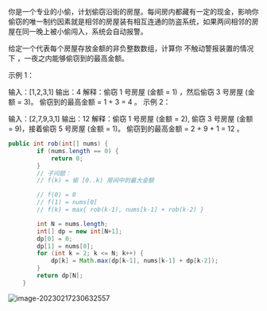 你是一个专业的小偷，计划偷窃沿街的房屋。每间房内都藏有一定的现金，影响你偷窃的唯一制约因素就是相邻的房屋装有相互连通的防盗系统，如果两间相邻的房屋在同一晚上被小偷闯入，系统会自动报警。

给定一个代表每个房屋存放金额的非负整数数组，计算你 不触动警报装置的情况下 ，一夜之内能够偷窃到的最高金额。

 

示例 1：

输入：[1,2,3,1]
输出：4
解释：偷窃 1 号房屋 (金额 = 1) ，然后偷窃 3 号房屋 (金额 = 3)。
     偷窃到的最高金额 = 1 + 3 = 4 。
示例 2：

输入：[2,7,9,3,1]
输出：12
解释：偷窃 1 号房屋 (金额 = 2), 偷窃 3 号房屋 (金额 = 9)，接着偷窃 5 号房屋 (金额 = 1)。
     偷窃到的最高金额 = 2 + 9 + 1 = 12 。

```java
public int rob(int[] nums) {
        if (nums.length == 0) {
            return 0;
        }
        // 子问题：
        // f(k) = 偷 [0..k) 房间中的最大金额

        // f(0) = 0
        // f(1) = nums[0]
        // f(k) = max{ rob(k-1), nums[k-1] + rob(k-2) }

        int N = nums.length;
        int[] dp = new int[N+1];
        dp[0] = 0;
        dp[1] = nums[0];
        for (int k = 2; k <= N; k++) {
            dp[k] = Math.max(dp[k-1], nums[k-1] + dp[k-2]);
        }
        return dp[N];
    }
```

![image-20230217230632557](C:\Users\WZ\AppData\Roaming\Typora\typora-user-images\image-20230217230632557.png)